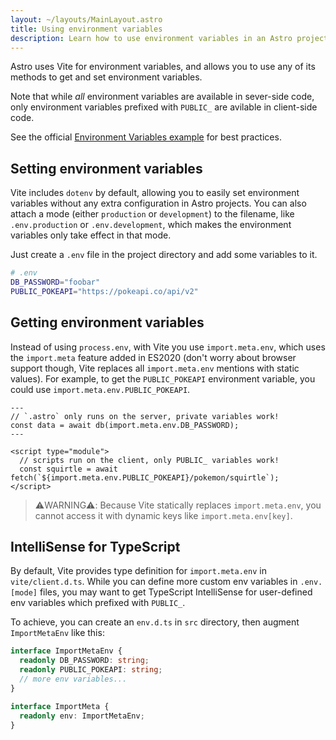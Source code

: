 ```yaml
---
layout: ~/layouts/MainLayout.astro
title: Using environment variables
description: Learn how to use environment variables in an Astro project.
---
```


Astro uses Vite for environment variables, and allows you to use any of its methods to get and set environment variables. 

Note that while _all_ environment variables are available in sever-side code, only environment variables prefixed with `PUBLIC_` are avilable in client-side code.

See the official [Environment Variables example](https://github.com/withastro/astro/tree/main/examples/env-vars) for best practices.

## Setting environment variables

Vite includes `dotenv` by default, allowing you to easily set environment variables without any extra configuration in Astro projects. You can also attach a mode (either `production` or `development`) to the filename, like `.env.production` or `.env.development`, which makes the environment variables only take effect in that mode.

Just create a `.env` file in the project directory and add some variables to it.

```bash
# .env
DB_PASSWORD="foobar"
PUBLIC_POKEAPI="https://pokeapi.co/api/v2"
```

## Getting environment variables

Instead of using `process.env`, with Vite you use `import.meta.env`, which uses the `import.meta` feature added in ES2020 (don't worry about browser support though, Vite replaces all `import.meta.env` mentions with static values). For example, to get the `PUBLIC_POKEAPI` environment variable, you could use `import.meta.env.PUBLIC_POKEAPI`.

```astro
---
// `.astro` only runs on the server, private variables work!
const data = await db(import.meta.env.DB_PASSWORD);
---

<script type="module">
  // scripts run on the client, only PUBLIC_ variables work!
  const squirtle = await fetch(`${import.meta.env.PUBLIC_POKEAPI}/pokemon/squirtle`);
</script>
```

> ⚠️WARNING⚠️:
> Because Vite statically replaces `import.meta.env`, you cannot access it with dynamic keys like `import.meta.env[key]`.

## IntelliSense for TypeScript

By default, Vite provides type definition for `import.meta.env` in `vite/client.d.ts`. While you can define more custom env variables in `.env.[mode]` files, you may want to get TypeScript IntelliSense for user-defined env variables which prefixed with `PUBLIC_`.

To achieve, you can create an `env.d.ts` in `src` directory, then augment `ImportMetaEnv` like this:

```ts
interface ImportMetaEnv {
  readonly DB_PASSWORD: string;
  readonly PUBLIC_POKEAPI: string;
  // more env variables...
}

interface ImportMeta {
  readonly env: ImportMetaEnv;
}
```
